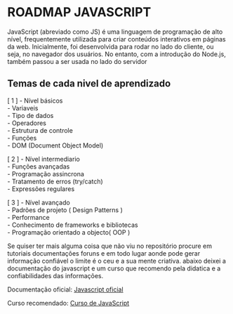 # ROADMAP JAVASCRIPT

JavaScript (abreviado como JS) é uma linguagem de programação de alto nível, frequentemente utilizada para criar 
conteúdos interativos em páginas da web. Inicialmente, foi desenvolvida para rodar no lado do cliente, ou seja, 
no navegador dos usuários. No entanto, com a introdução do Node.js, também passou a ser usada no lado do servidor

## Temas de cada nivel de aprendizado

[ 1 ] - Nível básicos<br>
      - Variaveis<br>
      - Tipo de dados<br>
      - Operadores<br> 
      - Estrutura de controle<br>
      - Funções<br>
      - DOM (Document Object Model)<br>

[ 2 ] - Nível intermediario<br>
      - Funções avançadas<br>
      - Programação assincrona<br>
      - Tratamento de erros (try/catch)<br>
      - Expressões regulares<br>

[ 3 ] - Nível avançado<br>
      - Padrões de projeto ( Design Patterns )<br>
      - Performance<br>
      - Conhecimento de frameworks e bibliotecas<br>
      - Programação orientado a objecto( OOP )<br>


Se quiser ter mais alguma coisa que não viu no repositório procure em tutoriais documentações foruns e em todo 
lugar aonde pode gerar informação confiável  o limite é o ceu e a sua mente criativa. abaixo deixei a documentação do javascript 
e um curso que recomendo pela didatica e a confiabilidades das informações.

Documentação oficial: [Javascript oficial](https://developer.mozilla.org/pt-BR/docs/Web/JavaScript)

Curso recomendado: [Curso de JavaScript](https://www.youtube.com/watch?v=1-w1RfGIov4&list=PLHz_AreHm4dlsK3Nr9GVvXCbpQyHQl1o1&ab_channel=CursoemV%C3%ADdeo)

